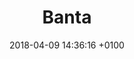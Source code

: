 ---
title:  "Banta"
date:   2018-04-09 14:36:16 +0100
categories: jekyll update
tags: ['JS','Ruby','Rails','Rspec', 'Action Cable']
link: "https://wgc-banta.herokuapp.com/"
thumb: "/assets/img/banta.jpg"
copywright: ""
---